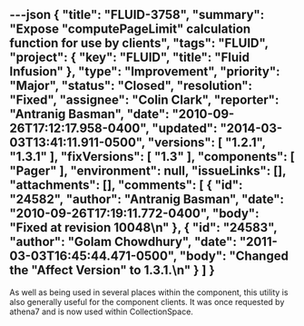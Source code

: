 ---json
{
  "title": "FLUID-3758",
  "summary": "Expose \"computePageLimit\" calculation function for use by clients",
  "tags": "FLUID",
  "project": {
    "key": "FLUID",
    "title": "Fluid Infusion"
  },
  "type": "Improvement",
  "priority": "Major",
  "status": "Closed",
  "resolution": "Fixed",
  "assignee": "Colin Clark",
  "reporter": "Antranig Basman",
  "date": "2010-09-26T17:12:17.958-0400",
  "updated": "2014-03-03T13:41:11.911-0500",
  "versions": [
    "1.2.1",
    "1.3.1"
  ],
  "fixVersions": [
    "1.3"
  ],
  "components": [
    "Pager"
  ],
  "environment": null,
  "issueLinks": [],
  "attachments": [],
  "comments": [
    {
      "id": "24582",
      "author": "Antranig Basman",
      "date": "2010-09-26T17:19:11.772-0400",
      "body": "Fixed at revision 10048\n"
    },
    {
      "id": "24583",
      "author": "Golam Chowdhury",
      "date": "2011-03-03T16:45:44.471-0500",
      "body": "Changed the \"Affect Version\" to 1.3.1.\n"
    }
  ]
}
---
As well as being used in several places within the component, this utility is also generally useful for the component clients. It was once requested by athena7 and is now used within CollectionSpace.

        